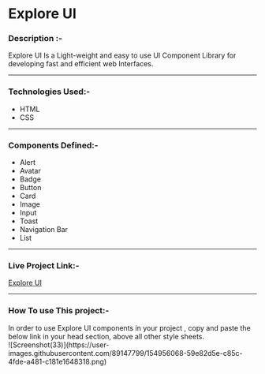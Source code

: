 # Explore UI
<h3> Description :-</h3>
Explore UI Is a Light-weight and easy to use UI Component Library for developing fast and efficient web Interfaces.
<hr>
<h3>Technologies Used:-</h3>
<ul>
 <li>HTML</li>
 <li>CSS</li>
 </ul>
 <hr>
 <h3>Components Defined:-</h3>
 <ul>
 <li>Alert</li>
 <li>Avatar</li>
 <li>Badge</li>
 <li>Button</li>
 <li>Card</li>
 <li>Image</li>
 <li>Input</li>
 <li>Toast</li>
 <li>Navigation Bar</li>
 <li>List</li>
 </ul>
 <hr>
 <h3>Live Project Link:-</h3> <a href="https://explore-ui.netlify.app/">Explore UI </a>
 <hr>
 <h3> How To use This project:-</h3>
 In order to use Explore UI components in your project , copy and paste the below link in your head section, above all other style sheets.
  <br>
![Screenshot(33)](https://user-images.githubusercontent.com/89147799/154956068-59e82d5e-c85c-4fde-a481-c181e1648318.png)



 
